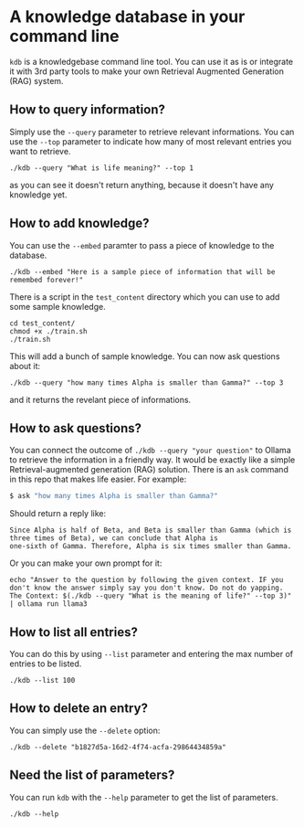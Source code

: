# A knowledge database in your command line
`kdb` is a knowledgebase command line tool. You can use it as is or integrate it with 3rd party tools to make your own Retrieval Augmented Generation (RAG) system.

## How to query information?
Simply use the `--query` parameter to retrieve relevant informations. You can use the `--top` parameter to indicate how many of most relevant entries you want to retrieve.
```
./kdb --query "What is life meaning?" --top 1
```
as you can see it doesn't return anything, because it doesn't have any knowledge yet.


## How to add knowledge?
You can use the `--embed` paramter to pass a piece of knowledge to the database.
```
./kdb --embed "Here is a sample piece of information that will be remembed forever!"
```
There is a script in the `test_content` directory which you can use to add some sample knowledge.
```
cd test_content/
chmod +x ./train.sh
./train.sh
```

This will add a bunch of sample knowledge. You can now ask questions about it:
```
./kdb --query "how many times Alpha is smaller than Gamma?" --top 3
```
and it returns the revelant piece of informations.

## How to ask questions?
You can connect the outcome of `./kdb --query "your question"` to Ollama to retrieve the information in a friendly way. It would be exactly like a simple Retrieval-augmented generation (RAG) solution. There is an `ask` command in this repo that makes life easier. For example:
```bash
$ ask "how many times Alpha is smaller than Gamma?"
```
Should return a reply like:
```
Since Alpha is half of Beta, and Beta is smaller than Gamma (which is three times of Beta), we can conclude that Alpha is
one-sixth of Gamma. Therefore, Alpha is six times smaller than Gamma.
```
Or you can make your own prompt for it:
```
echo "Answer to the question by following the given context. IF you don't know the answer simply say you don't know. Do not do yapping. The Context: $(./kdb --query "What is the meaning of life?" --top 3)" | ollama run llama3
```

## How to list all entries?
You can do this by using `--list` parameter and entering the max number of entries to be listed.
```
./kdb --list 100
```

## How to delete an entry?
You can simply use the `--delete` option:
```
./kdb --delete "b1827d5a-16d2-4f74-acfa-29864434859a"
```

## Need the list of parameters?
You can run `kdb` with the `--help` parameter to get the list of parameters.
```
./kdb --help
```
